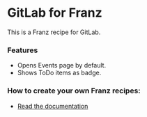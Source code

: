 # GitLab for Franz
This is a Franz recipe for GitLab.

### Features
* Opens Events page by default.
* Shows ToDo items as badge.

### How to create your own Franz recipes:
* [Read the documentation](https://github.com/meetfranz/plugins)
